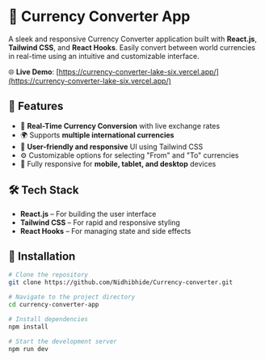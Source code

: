 

# 💱 Currency Converter App

A sleek and responsive Currency Converter application built with **React.js**, **Tailwind CSS**, and **React Hooks**. Easily convert between world currencies in real-time using an intuitive and customizable interface.

🌐 **Live Demo**:
[https://currency-converter-lake-six.vercel.app/](https://currency-converter-lake-six.vercel.app/)

## 🚀 Features

* 🔁 **Real-Time Currency Conversion** with live exchange rates
* 🌍 Supports **multiple international currencies**
* 🎯 **User-friendly and responsive** UI using Tailwind CSS
* ⚙️ Customizable options for selecting "From" and "To" currencies
* 📱 Fully responsive for **mobile, tablet, and desktop** devices


## 🛠️ Tech Stack

* **React.js** – For building the user interface
* **Tailwind CSS** – For rapid and responsive styling
* **React Hooks** – For managing state and side effects


## 🔧 Installation

```bash
# Clone the repository
git clone https://github.com/Nidhibhide/Currency-converter.git

# Navigate to the project directory
cd currency-converter-app

# Install dependencies
npm install

# Start the development server
npm run dev
```
